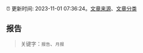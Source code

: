:alarm_clock: 更新时间: 2023-11-01 07:36:24。[文章来源](/README.md)、[文章分类](/TAGS.md)

## 报告


> 关键字：`报告`、`月报`




